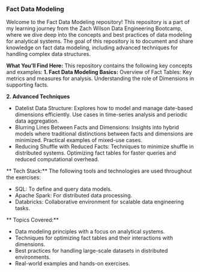 ### Fact Data Modeling 
Welcome to the Fact Data Modeling repository! This repository is a part of my learning journey from the Zach Wilson Data Engineering Bootcamp, where we dive deep into the concepts and best practices of data modeling for analytical systems. The goal of this repository is to document and share knowledge on fact data modeling, including advanced techniques for handling complex data structures.

**What You’ll Find Here:**
This repository contains the following key concepts and examples:
**1. Fact Data Modeling Basics:**
Overview of Fact Tables: Key metrics and measures for analysis.
Understanding the role of Dimensions in supporting facts.

**2. Advanced Techniques**
- Datelist Data Structure:
Explores how to model and manage date-based dimensions efficiently.
Use cases in time-series analysis and periodic data aggregation.
- Blurring Lines Between Facts and Dimensions:
Insights into hybrid models where traditional distinctions between facts and dimensions are minimized.
Practical examples of mixed-use cases.
- Reducing Shuffle with Reduced Facts:
Techniques to minimize shuffle in distributed systems.
Optimizing fact tables for faster queries and reduced computational overhead.


** Tech Stack:**
The following tools and technologies are used throughout the exercises:

- SQL: To define and query data models.
- Apache Spark: For distributed data processing.
- Databricks: Collaborative environment for scalable data engineering tasks.


** Topics Covered:**
- Data modeling principles with a focus on analytical systems.
- Techniques for optimizing fact tables and their interactions with dimensions.
- Best practices for handling large-scale datasets in distributed environments.
- Real-world examples and hands-on exercises.
